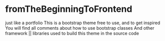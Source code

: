 # fromTheBeginningToFrontend
just like a portfolio 
This is a bootstrap theme free to use, and to get inspired
You will find all comments about how to use bootstrap classes 
And other framework || libraries used to build this theme in the source code
